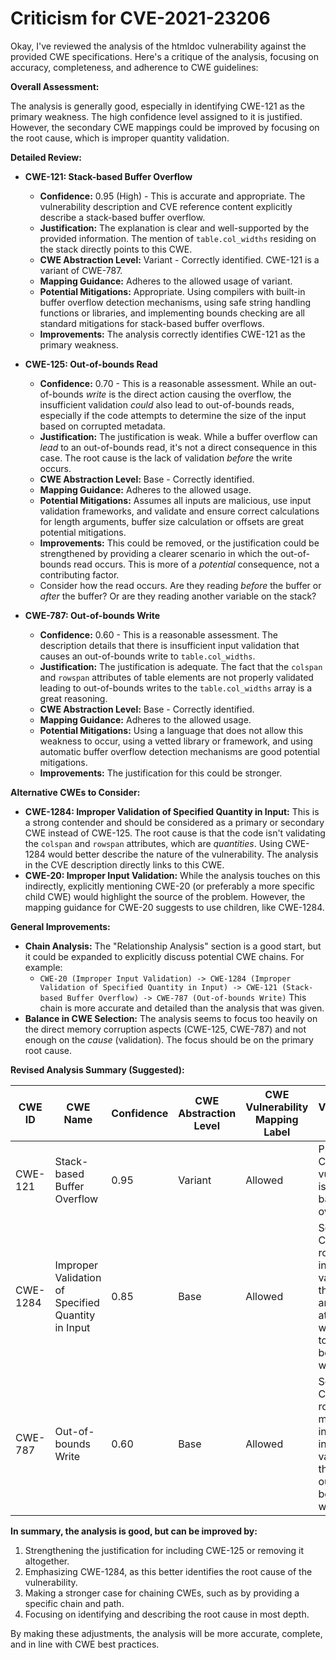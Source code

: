 # Criticism for CVE-2021-23206

Okay, I've reviewed the analysis of the htmldoc vulnerability against the provided CWE specifications. Here's a critique of the analysis, focusing on accuracy, completeness, and adherence to CWE guidelines:

**Overall Assessment:**

The analysis is generally good, especially in identifying CWE-121 as the primary weakness. The high confidence level assigned to it is justified. However, the secondary CWE mappings could be improved by focusing on the root cause, which is improper quantity validation.

**Detailed Review:**

*   **CWE-121: Stack-based Buffer Overflow**
    *   **Confidence:** 0.95 (High) - This is accurate and appropriate. The vulnerability description and CVE reference content explicitly describe a stack-based buffer overflow.
    *   **Justification:** The explanation is clear and well-supported by the provided information. The mention of `table.col_widths` residing on the stack directly points to this CWE.
    *   **CWE Abstraction Level:** Variant - Correctly identified.  CWE-121 is a variant of CWE-787.
    *   **Mapping Guidance:**  Adheres to the allowed usage of variant.
    *   **Potential Mitigations:** Appropriate. Using compilers with built-in buffer overflow detection mechanisms, using safe string handling functions or libraries, and implementing bounds checking are all standard mitigations for stack-based buffer overflows.
    *   **Improvements:** The analysis correctly identifies CWE-121 as the primary weakness.

*   **CWE-125: Out-of-bounds Read**
    *   **Confidence:** 0.70 - This is a reasonable assessment. While an out-of-bounds *write* is the direct action causing the overflow, the insufficient validation *could* also lead to out-of-bounds reads, especially if the code attempts to determine the size of the input based on corrupted metadata.
    *   **Justification:** The justification is weak. While a buffer overflow can *lead* to an out-of-bounds read, it's not a direct consequence in this case. The root cause is the lack of validation *before* the write occurs.
    *   **CWE Abstraction Level:** Base - Correctly identified.
    *   **Mapping Guidance:**  Adheres to the allowed usage.
    *   **Potential Mitigations:** Assumes all inputs are malicious, use input validation frameworks, and validate and ensure correct calculations for length arguments, buffer size calculation or offsets are great potential mitigations.
    *   **Improvements:** This could be removed, or the justification could be strengthened by providing a clearer scenario in which the out-of-bounds read occurs. This is more of a *potential* consequence, not a contributing factor.
    *   Consider how the read occurs. Are they reading *before* the buffer or *after* the buffer? Or are they reading another variable on the stack?

*   **CWE-787: Out-of-bounds Write**
    *   **Confidence:** 0.60 - This is a reasonable assessment. The description details that there is insufficient input validation that causes an out-of-bounds write to `table.col_widths`.
    *   **Justification:** The justification is adequate. The fact that the `colspan` and `rowspan` attributes of table elements are not properly validated leading to out-of-bounds writes to the `table.col_widths` array is a great reasoning.
    *   **CWE Abstraction Level:** Base - Correctly identified.
    *   **Mapping Guidance:**  Adheres to the allowed usage.
    *   **Potential Mitigations:** Using a language that does not allow this weakness to occur, using a vetted library or framework, and using automatic buffer overflow detection mechanisms are good potential mitigations.
    *    **Improvements:** The justification for this could be stronger.

**Alternative CWEs to Consider:**

*   **CWE-1284: Improper Validation of Specified Quantity in Input:** This is a strong contender and should be considered as a primary or secondary CWE instead of CWE-125. The root cause is that the code isn't validating the `colspan` and `rowspan` attributes, which are *quantities*. Using CWE-1284 would better describe the nature of the vulnerability. The analysis in the CVE description directly links to this CWE.
*   **CWE-20: Improper Input Validation:** While the analysis touches on this indirectly, explicitly mentioning CWE-20 (or preferably a more specific child CWE) would highlight the source of the problem. However, the mapping guidance for CWE-20 suggests to use children, like CWE-1284.

**General Improvements:**

*   **Chain Analysis:** The "Relationship Analysis" section is a good start, but it could be expanded to explicitly discuss potential CWE chains. For example:
    *   `CWE-20 (Improper Input Validation) -> CWE-1284 (Improper Validation of Specified Quantity in Input) -> CWE-121 (Stack-based Buffer Overflow) -> CWE-787 (Out-of-bounds Write)`
    This chain is more accurate and detailed than the analysis that was given.
*   **Balance in CWE Selection:** The analysis seems to focus too heavily on the direct memory corruption aspects (CWE-125, CWE-787) and not enough on the *cause* (validation). The focus should be on the primary root cause.

**Revised Analysis Summary (Suggested):**

| CWE ID | CWE Name | Confidence | CWE Abstraction Level | CWE Vulnerability Mapping Label | CWE-Vulnerability Mapping Notes |
|---|---|---|---|---|---|
| CWE-121 | Stack-based Buffer Overflow | 0.95 | Variant | Allowed | Primary CWE: The vulnerability is a stack-based buffer overflow. |
| CWE-1284 | Improper Validation of Specified Quantity in Input | 0.85 | Base | Allowed | Secondary CWE: The root cause is insufficient validation of the `colspan` and `rowspan` attributes which leads to out-of-bounds writes. |
| CWE-787 | Out-of-bounds Write | 0.60 | Base | Allowed | Secondary CWE: The root cause mentions insufficient input validation that leads to out-of-bounds writes. |

**In summary, the analysis is good, but can be improved by:**

1.  Strengthening the justification for including CWE-125 or removing it altogether.
2.  Emphasizing CWE-1284, as this better identifies the root cause of the vulnerability.
3.  Making a stronger case for chaining CWEs, such as by providing a specific chain and path.
4.   Focusing on identifying and describing the root cause in most depth.

By making these adjustments, the analysis will be more accurate, complete, and in line with CWE best practices.